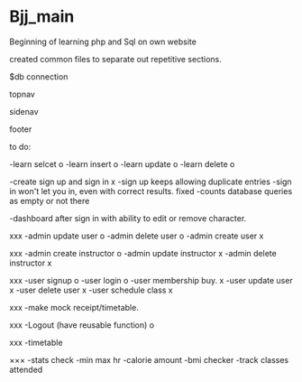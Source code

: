 # Bjj_main

Beginning of learning php and Sql on own website

created common files to separate out repetitive sections.

$db connection

topnav

sidenav

footer 

to do:

-learn selcet o
-learn insert o
-learn update o
-learn delete o

-create sign up and sign in x
 -sign up keeps allowing duplicate entries
 -sign in won't let you in, even with correct results. fixed
 -counts database queries as empty or not there

-dashboard after sign in with ability to edit or remove character. 

xxx
-admin update user o
-admin delete user o
-admin create user x

xxx
-admin create instructor o
-admin update instructor x
-admin delete instructor x

xxx
-user signup o
-user login o
-user membership buy. x
-user update user x
-user delete user x
-user schedule class x

xxx
-make mock receipt/timetable.

xxx
-Logout (have reusable function) o

xxx
-timetable 

×××
-stats check
-min max hr
-calorie amount
-bmi checker
-track classes attended

